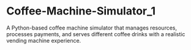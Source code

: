 # Coffee-Machine-Simulator_1
A Python-based coffee machine simulator that manages resources, processes payments, and serves different coffee drinks with a realistic vending machine experience.
